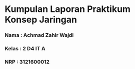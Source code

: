 # Kumpulan Laporan Praktikum Konsep Jaringan
### Nama  : Achmad Zahir Wajdi 
### Kelas : 2 D4 IT A
### NRP   : 3121600012
